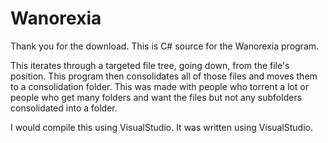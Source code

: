 # Wanorexia
Thank you for the download. This is C# source for the Wanorexia program.

This iterates through a targeted file tree, going down, from the file's position. This program then consolidates all of those files
and moves them to a consolidation folder. This was made with people who torrent a lot or people who get many folders and want the files but not
any subfolders consolidated into a folder.

I would compile this using VisualStudio. It was written using VisualStudio.
